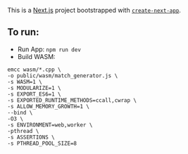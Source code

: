 This is a [Next.js](https://nextjs.org) project bootstrapped with [`create-next-app`](https://nextjs.org/docs/app/api-reference/cli/create-next-app).

## To run:
- Run App: `npm run dev`
- Build WASM:
```
emcc wasm/*.cpp \
-o public/wasm/match_generator.js \
-s WASM=1 \
-s MODULARIZE=1 \
-s EXPORT_ES6=1 \
-s EXPORTED_RUNTIME_METHODS=ccall,cwrap \
-s ALLOW_MEMORY_GROWTH=1 \
--bind \
-O3 \
-s ENVIRONMENT=web,worker \
-pthread \
-s ASSERTIONS \
-s PTHREAD_POOL_SIZE=8
```